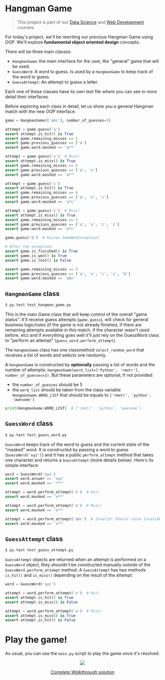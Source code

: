  # Hangman Game

> This project is part of our [Data Science](https://rmotr.com/data-science-python-course) and [Web Development](https://rmotr.com/web-development-django-python-course) courses.

For today's project, we'll be rewriting our previous Hangman Game using OOP. We'll explore **fundamental object oriented design** concepts.

There will be three main classes:

* `HangmanGame`: the main interface for the user, the "general" game that will be used.
* `GuessWord`: A word to guess. Is used by a `HangmanGame` to keep track of the word to guess.
* `GuessAttempt`: An attempt to guess a letter.

Each one of these classes have its own test file where you can see in more detail their interfaces.

Before exploring each class in detail, let us show you a general Hangman match with the new OOP interface:

```python
game = HangmanGame(['abc'], number_of_guesses=5)

attempt = game.guess('a')
assert attempt.is_hit() is True
assert game.remaining_misses == 5
assert game.previous_guesses == ['a']
assert game.word.masked == 'a**'

attempt = game.guess('x')  # Miss!
assert attempt.is_miss() is True
assert game.remaining_misses == 4
assert game.previous_guesses == ['a', 'x']
assert game.word.masked == 'a**'

attempt = game.guess('c')
assert attempt.is_hit() is True
assert game.remaining_misses == 4
assert game.previous_guesses == ['a', 'x', 'c']
assert game.word.masked == 'a*c'

attempt = game.guess('z')  # Miss!
assert attempt.is_miss() is True
assert game.remaining_misses == 3
assert game.previous_guesses == ['a', 'x', 'c', 'z']
assert game.word.masked == 'a*c'

game.guess('b')  # Raises GameWonException!

# After the exception:
assert game.is_finished() is True
assert game.is_won() is True
assert game.is_lost() is False

assert game.remaining_misses == 3
assert game.previous_guesses == ['a', 'x', 'c', 'z', 'b']
assert game.word.masked == 'abc'
```

## `HangmanGame` class

```bash
$ py.test test_hangman_game.py
```

This is the main Game class that will keep control of the overall "game status". It'll receive guess attempts (`game.guess`), will check for general business logic/rules (if the game is not already finished, if there are remaining attempts available in this match, if the character wasn't used before, etc) and if everything goes well it'll just rely on the GuessWord class to "perform an attempt" (`guess_word.perform_attempt`).

The `HangmanGame` class has one classmethod `select_random_word` that receives a list of words and selects one randomly.


A `HangmanGame` is constructed by **optionally** passing a list of words and the number of attempts: `HangmanGame(word_list=['Python', 'rmotr'], number_of_guesses=3)`. But these parameters are optional, if not provided:

* the `number_of_guesses` should be 5
* the `word_list` should be taken from the class variable `HangmanGame.WORD_LIST` that should be equals to `['rmotr', 'python', 'awesome']`

```python
print(HangmanGame.WORD_LIST)  # ['rmotr', 'python', 'awesome']
```

## `GuessWord` class

```bash
$ py.test test_guess_word.py
```

`GuessWord` keeps track of the word to guess and the current state of the "masked" word. It is constructed by passing a word to guess (`GuessWord('xyz')`) and it has a public `perform_attempt` method that takes one character and returns a `GuessAttempt` (more details below). Here's its simple interface:

```python
word = GuessWord('xyz')
assert word.answer == 'xyz'
assert word.masked == '***'

attempt = word.perform_attempt('x')  # Hit!
assert word.masked == 'x**'

attempt = word.perform_attempt('a')  # Miss!
assert word.masked == 'x**'

attempt = word.perform_attempt('abc')  # Invalid! Should raise InvalidGuessedLetterException.
assert word.masked == 'x**'
```

## `GuessAttempt` class

```bash
$ py.test test_guess_attempt.py
```

`GuessAttempt` objects are returned when an attempt is performed on a `GuessWord` object, they shouldn't be constructed manually outside of the `GuessWord.perform_attempt` method. A `GuessAttempt` has two methods `is_hit()` and `is_miss()` depending on the result of the attempt:

```python
word = GuessWord('xyz')

attempt = word.perform_attempt('x')  # Hit!
assert attempt.is_hit() is True
assert attempt.is_miss() is False

attempt = word.perform_attempt('a')  # Miss!
assert attempt.is_miss() is True
assert attempt.is_hit() is False
```


# Play the game!

As usual, you can use the `main.py` script to play the game once it's resolved.


<p align="center">
  <b><a href="https://www.youtube.com/watch?v=iEEazSy67sQ&feature=youtu.be">
    <img src="https://i.ytimg.com/vi/iEEazSy67sQ/hqdefault.jpg"></a></b>
</p>
<p align="center">
  <i><a href="https://www.youtube.com/watch?v=iEEazSy67sQ&feature=youtu.be">
    Complete Walkthrough solution</a></i>
</p>
